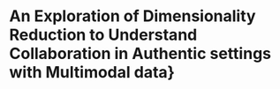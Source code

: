# An Exploration of Dimensionality Reduction to Understand Collaboration in Authentic settings with Multimodal data}
